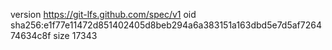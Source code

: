 version https://git-lfs.github.com/spec/v1
oid sha256:e1f77e11472d851402405d8beb294a6a383151a163dbd5e7d5af726474634c8f
size 17343
